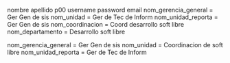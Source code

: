 nombre
apellido
p00
username
password
email
nom_gerencia_general = Ger Gen de sis
nom_unidad = Ger de Tec de Inform
nom_unidad_reporta = Ger Gen de sis
nom_coordinacion = Coord desarrollo soft libre
nom_departamento = Desarrollo soft libre





nom_gerencia_general = Ger Gen de sis
nom_unidad = Coordinacion de soft libre
nom_unidad_reporta = Ger de Tec de Inform



